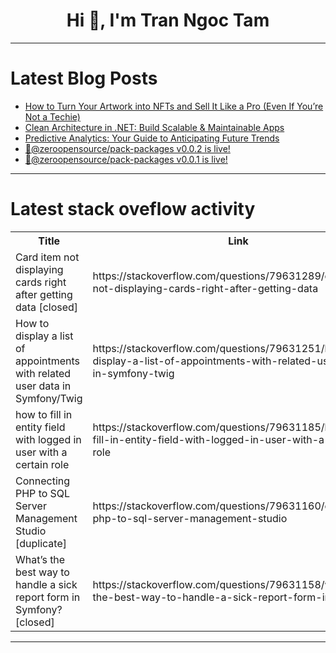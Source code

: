 <h1 align="center">Hi 👋, I'm Tran Ngoc Tam</h1>

---

# Latest Blog Posts 
<!-- BLOG-POST-LIST:START -->
- [How to Turn Your Artwork into NFTs and Sell It Like a Pro &lpar;Even If You’re Not a Techie&rpar;](https://dev.to/favebs/how-to-turn-your-artwork-into-nfts-and-sell-it-like-a-pro-even-if-youre-not-a-techie-2pch)
- [Clean Architecture in .NET: Build Scalable &amp; Maintainable Apps](https://dev.to/jenilsojitra/clean-architecture-in-net-build-scalable-maintainable-apps-5aei)
- [Predictive Analytics: Your Guide to Anticipating Future Trends](https://dev.to/tasmiya_krish_f79e8f34500/predictive-analytics-your-guide-to-anticipating-future-trends-1ldb)
- [🚀@zeroopensource/pack-packages v0.0.2 is live!](https://dev.to/zeroopensource/zeroopensourcepack-packages-v002-is-live-5ff3)
- [🚀@zeroopensource/pack-packages v0.0.1 is live!](https://dev.to/zeroopensource/zeroopensourcepack-packages-v001-is-live-25o)
<!-- BLOG-POST-LIST:END -->

---

# Latest stack oveflow activity
<table>
  <tr><th>Title</th><th>Link</th></tr>
  <!-- STACKOVERFLOW:START --><tr><td>Card item not displaying cards right after getting data [closed]</td><td>https://stackoverflow.com/questions/79631289/card-item-not-displaying-cards-right-after-getting-data</td></tr><tr><td>How to display a list of appointments with related user data in Symfony/Twig</td><td>https://stackoverflow.com/questions/79631251/how-to-display-a-list-of-appointments-with-related-user-data-in-symfony-twig</td></tr><tr><td>how to fill in entity field with logged in user with a certain role</td><td>https://stackoverflow.com/questions/79631185/how-to-fill-in-entity-field-with-logged-in-user-with-a-certain-role</td></tr><tr><td>Connecting PHP to SQL Server Management Studio [duplicate]</td><td>https://stackoverflow.com/questions/79631160/connecting-php-to-sql-server-management-studio</td></tr><tr><td>What’s the best way to handle a sick report form in Symfony? [closed]</td><td>https://stackoverflow.com/questions/79631158/what-s-the-best-way-to-handle-a-sick-report-form-in-symfony</td></tr><!-- STACKOVERFLOW:END -->
</table>

---


